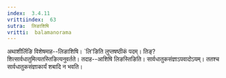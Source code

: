 ```yaml
---
index:  3.4.11
vrittiindex:  63
sutra:  लिङाशिषि
vritti:  balamanorama 
---
```


अथाशीर्लिङि विशेषमाह--लिङाशिषि। `लि'ङिति लुप्तषष्ठीकं पदम्। तिङ्?शित्सार्वधातुमित्यतस्तिङित्यनुवर्तते। तदाह--आशिषि लिङस्तिङिति। सार्वधातुकसंज्ञाऽपवादोऽयम्। ततश्च सार्वधातुकसंज्ञाकार्यं शबादि न भवति।

